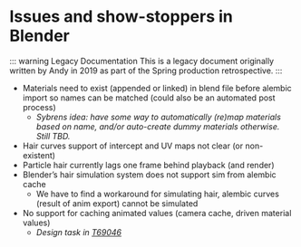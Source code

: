 # Issues and show-stoppers in Blender

::: warning Legacy Documentation
This is a legacy document originally written by Andy in 2019 as part of the Spring production retrospective.
:::

- Materials need to exist (appended or linked) in blend file before alembic import so names can be matched (could also be an automated post process)
    - *Sybrens idea: have some way to automatically (re)map materials based on name, and/or auto-create dummy materials otherwise. Still TBD.*
- Hair curves support of intercept and UV maps not clear (or non-existent)
- Particle hair currently lags one frame behind playback (and render)
- Blender’s hair simulation system does not support sim from alembic cache
    - We have to find a workaround for simulating hair, alembic curves (result of anim export) cannot be simulated
- No support for caching animated values (camera cache, driven material values)
    - *Design task in [T69046](https://developer.blender.org/T69046)*

